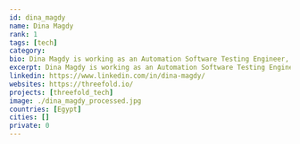```yaml
---
id: dina_magdy
name: Dina Magdy
rank: 1
tags: [tech]
category:
bio: Dina Magdy is working as an Automation Software Testing Engineer, starting her carreer at codescalers, and now has about 2 year experience in cloudcomputing software. Engineer fell in love with Threefold Threefold create future internet,so it amazing to be part of this.
excerpt: Dina Magdy is working as an Automation Software Testing Engineer, starting her carreer at codescalers.
linkedin: https://www.linkedin.com/in/dina-magdy/
websites: https://threefold.io/
projects: [threefold_tech]
image: ./dina_magdy_processed.jpg
countries: [Egypt]
cities: []
private: 0
---
```


